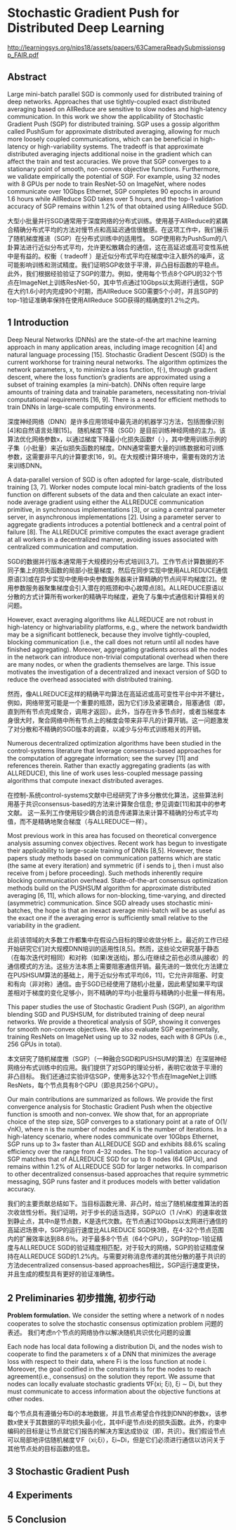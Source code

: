 # Stochastic Gradient Push for Distributed Deep Learning

http://learningsys.org/nips18/assets/papers/63CameraReadySubmissionsgp_FAIR.pdf

## Abstract
Large mini-batch parallel SGD is commonly used for distributed training of deep networks. Approaches that use tightly-coupled exact distributed averaging based on AllReduce are sensitive to slow nodes and high-latency communication. In this work we show the applicability of Stochastic Gradient Push (SGP) for distributed training. SGP uses a gossip algorithm called PushSum for approximate distributed averaging, allowing for much more loosely coupled communications, which can be beneficial in high-latency or high-variability systems. The tradeoff is that approximate distributed averaging injects additional noise in the gradient which can affect the train and test accuracies. We prove that SGP converges to a stationary point of smooth, non-convex objective functions. Furthermore, we validate empirically the potential of SGP. For example, using 32 nodes with 8 GPUs per node to train ResNet-50 on ImageNet, where nodes communicate over 10Gbps Ethernet, SGP completes 90 epochs in around 1.6 hours while AllReduce SGD takes over 5 hours, and the top-1 validation accuracy of SGP remains within 1.2% of that obtained using AllReduce SGD.

大型小批量并行SGD通常用于深度网络的分布式训练。使用基于AllReduce的紧耦合精确分布式平均的方法对慢节点和高延迟通信很敏感。在这项工作中，我们展示了随机梯度推进（SGP）在分布式训练中的适用性。 SGP使用称为PushSum的八卦算法进行近似分布式平均，允许更松散耦合的通信，这在高延迟或高可变性系统中是有益的。权衡（ tradeoff ）是近似分布式平均在梯度中注入额外的噪声，这可能影响训练和测试精度。我们证明SGP收敛于平滑，非凸目标函数的平稳点。此外，我们根据经验验证了SGP的潜力。例如，使用每个节点8个GPU的32个节点在ImageNet上训练ResNet-50，其中节点通过10Gbps以太网进行通信，SGP在大约1.6小时内完成90个时期，而AllReduce SGD需要5个小时，并且SGP的top-1验证准确率保持在使用AllReduce SGD获得的精确度的1.2％之内。

## 1 Introduction
Deep Neural Networks (DNNs) are the state-of-the art machine learning approach in many application areas, including image recognition [4] and natural language processing [15]. Stochastic Gradient Descent (SGD) is the current workhorse for training neural networks. The algorithm optimizes the network parameters, x, to minimize a loss function, f(·), through gradient descent, where the loss function’s gradients are approximated using a subset of training examples (a mini-batch). DNNs often require large amounts of training data and trainable parameters, necessitating non-trivial computational requirements [16, 9]. There is a need for efficient methods to train DNNs in large-scale computing environments.

深度神经网络（DNN）是许多应用领域中最先进的机器学习方法，包括图像识别[4]和自然语言处理[15]。 随机梯度下降（SGD）是目前训练神经网络的主力。该算法优化网络参数x，以通过梯度下降最小化损失函数f（·），其中使用训练示例的子集（小批量）来近似损失函数的梯度。DNN通常需要大量的训练数据和可训练参数，这需要非平凡的计算要求[16，9]。在大规模计算环境中，需要有效的方法来训练DNN。

A data-parallel version of SGD is often adopted for large-scale, distributed training [3, 7]. Worker nodes compute local mini-batch gradients of the loss function on different subsets of the data and then calculate an exact inter-node average gradient using either the ALLREDUCE communication primitive, in synchronous implementations [3], or using a central parameter server, in asynchronous implementations [2]. Using a parameter server to aggregate gradients introduces a potential bottleneck and a central point of failure [8]. The ALLREDUCE primitive computes the exact average gradient at all workers in a decentralized manner, avoiding issues associated with centralized communication and computation.

SGD的数据并行版本通常用于大规模的分布式培训[3,7]。工作节点计算数据的不同子集上的损失函数的局部小批量梯度，然后在同步实现中使用ALLREDUCE通信原语[3]或在异步实现中使用中央参数服务器来计算精确的节点间平均梯度[2]。使用参数服务器聚集梯度会引入潜在的瓶颈和中心故障点[8]。ALLREDUCE原语以分散的方式计算所有worker的精确平均梯度，避免了与集中式通信和计算相关的问题。

However, exact averaging algorithms like ALLREDUCE are not robust in high-latency or highvariability platforms, e.g., where the network bandwidth may be a significant bottleneck, because they involve tightly-coupled, blocking communication (i.e., the call does not return until all nodes have finished aggregating). Moreover, aggregating gradients across all the nodes in the network can introduce non-trivial computational overhead when there are many nodes, or when the gradients themselves are large. This issue motivates the investigation of a decentralized and inexact version of SGD to reduce the overhead associated with distributed training.

然而，像ALLREDUCE这样的精确平均算法在高延迟或高可变性平台中并不健壮，例如，网络带宽可能是一个重要的瓶颈，因为它们涉及紧密耦合，阻塞通信（即，直到所有节点完成聚合，调用才返回）。此外，当存在许多节点时，或者当梯度本身很大时，聚合网络中所有节点上的梯度会带来非平凡的计算开销。这一问题激发了对分散和不精确的SGD版本的调查，以减少与分布式训练相关的开销。

Numerous decentralized optimization algorithms have been studied in the control-systems literature that leverage consensus-based approaches for the computation of aggregate information; see the survey [11] and references therein. Rather than exactly aggregating gradients (as with ALLREDUCE), this line of work uses less-coupled message passing algorithms that compute inexact distributed averages.

在控制-系统control-systems文献中已经研究了许多分散优化算法，这些算法利用基于共识consensus-based的方法来计算聚合信息; 参见调查[11]和其中的参考文献。 这一系列工作使用较少耦合的消息传递算法来计算不精确的分布式平均值，而不是精确地聚合梯度（与ALLREDUCE一样）。

Most previous work in this area has focused on theoretical convergence analysis assuming convex objectives. Recent work has begun to investigate their applicability to large-scale training of DNNs [8,5]. However, these papers study methods based on communication patterns which are static (the same at every iteration) and symmetric (if i sends to j, then i must also receive from j before proceeding). Such methods inherently require blocking communication overhead. State-of-the-art consensus optimization methods build on the PUSHSUM algorithm for approximate distributed averaging [6, 11], which allows for non-blocking, time-varying, and directed (asymmetric) communication. Since SGD already uses stochastic mini-batches, the hope is that an inexact average mini-batch will be as useful as the exact one if the averaging error is sufficiently small relative to the variability in the gradient.

此前该领域的大多数工作都集中在假设凸目标的理论收敛分析上。最近的工作已经开始研究它们对大规模DNN培训的适用性[8,5]。然而，这些论文研究基于静态（在每次迭代时相同）和对称（如果i发送给j，那么i在继续之前也必须从j接收）的通信模式的方法。这些方法本质上需要阻塞通信开销。最先进的一致优化方法建立在PUSHSUM算法的基础上，用于近似分布式平均[6，11]，它允许非阻塞、时变和有向（非对称）通信。由于SGD已经使用了随机小批量，因此希望如果平均误差相对于梯度的变化足够小，则不精确的平均小批量将与精确的小批量一样有用。

This paper studies the use of Stochastic Gradient Push (SGP), an algorithm blending SGD and PUSHSUM, for distributed training of deep neural networks. We provide a theoretical analysis of SGP, showing it converges for smooth non-convex objectives. We also evaluate SGP experimentally, training ResNets on ImageNet using up to 32 nodes, each with 8 GPUs (i.e., 256 GPUs in total).

本文研究了随机梯度推（SGP）（一种融合SGD和PUSHSUM的算法）在深层神经网络分布式训练中的应用。我们提供了对SGP的理论分析，表明它收敛于平滑的非凸目标。 我们还通过实验评估SGP，使用多达32个节点在ImageNet上训练ResNets，每个节点具有8个GPU（即总共256个GPU）。

Our main contributions are summarized as follows. We provide the first convergence analysis for Stochastic Gradient Push when the objective function is smooth and non-convex. We show that, for an appropriate choice of the step size, SGP converges to a stationary point at a rate of O(1/√nK), where n is the number of nodes and K is the number of iterations. In a high-latency scenario, where nodes communicate over 10Gbps Ethernet, SGP runs up to 3× faster than ALLREDUCE SGD and exhibits 88.6% scaling efficiency over the range from 4–32 nodes. The top-1 validation accuracy of SGP matches that of ALLREDUCE SGD for up to 8 nodes (64 GPUs), and remains within 1.2% of ALLREDUCE SGD for larger networks. In comparison to other decentralized consensus-based approaches that require symmetric messaging, SGP runs faster and it produces models with better validation accuracy.

我们的主要贡献总结如下。当目标函数光滑、非凸时，给出了随机梯度推算法的首次收敛性分析。我们证明，对于步长的适当选择，SGP以O（1 /√nK）的速率收敛到静止点，其中n是节点数，K是迭代次数。在节点通过10Gbps以太网进行通信的高延迟场景中，SGP的运行速度比ALLREDUCE SGD快3倍，在4-32个节点范围内的扩展效率达到88.6％。对于最多8个节点（64个GPU），SGP的top-1验证精度与ALLREDUCE SGD的验证精度相匹配，对于较大的网络，SGP的验证精度保持在ALLREDUCE SGD的1.2%内。与需要对称消息传递的其他分散的基于共识的方法decentralized consensus-based approaches相比，SGP运行速度更快，并且生成的模型具有更好的验证准确性。

## 2 Preliminaries 初步措施, 初步行动
**Problem formulation.** We consider the setting where a network of n nodes cooperates to solve the stochastic consensus optimization problem 问题的表述。 我们考虑n个节点的网络协作以解决随机共识优化问题的设置

Each node has local data following a distribution Di, and the nodes wish to cooperate to find the parameters x of a DNN that minimizes the average loss with respect to their data, where Fi is the loss function at node i. Moreover, the goal codified in the constraints is for the nodes to reach agreement(i.e., consensus) on the solution they report. We assume that nodes can locally evaluate stochastic gradients ∇F(xi; ξi), ξi ∼ Di, but they must communicate to access information about the objective functions at other nodes.

每个节点具有遵循分布Di的本地数据，并且节点希望合作找到DNN的参数x，该参数x使关于其数据的平均损失最小化，其中Fi是节点i处的损失函数。此外，约束中编码的目标是让节点就它们报告的解决方案达成协议（即，共识）。我们假设节点可以局部地评估随机梯度∇F（xi;ξi），ξi~Di，但是它们必须进行通信以访问关于其他节点处的目标函数的信息。
## 3 Stochastic Gradient Push
## 4 Experiments
## 5 Conclusion
